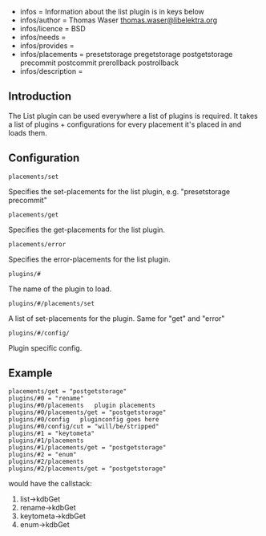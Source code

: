 - infos = Information about the list plugin is in keys below
- infos/author = Thomas Waser <thomas.waser@libelektra.org>
- infos/licence = BSD
- infos/needs =
- infos/provides =
- infos/placements = presetstorage pregetstorage postgetstorage precommit postcommit prerollback postrollback
- infos/description =

## Introduction ##

The List plugin can be used everywhere a list of plugins is required. It takes a list of plugins + configurations 
for every placement it's placed in and loads them.

## Configuration ##
`placements/set`

Specifies the set-placements for the list plugin, e.g. "presetstorage precommit"

`placements/get`

Specifies the get-placements for the list plugin.

`placements/error`

Specifies the error-placements for the list plugin.

`plugins/#`

The name of the plugin to load.

`plugins/#/placements/set`

A list of set-placements for the plugin. Same for "get" and "error"

`plugins/#/config/`

Plugin specific config.



## Example ##

```
placements/get = "postgetstorage"
plugins/#0 = "rename"
plugins/#0/placements   plugin placements
plugins/#0/placements/get = "postgetstorage"
plugins/#0/config   pluginconfig goes here
plugins/#0/config/cut = "will/be/stripped"
plugins/#1 = "keytometa"
plugins/#1/placements
plugins/#1/placements/get = "postgetstorage"
plugins/#2 = "enum"
plugins/#2/placements
plugins/#2/placements/get = "postgetstorage"
```
would have the callstack:

1. list->kdbGet
  1. rename->kdbGet
  2. keytometa->kdbGet
  3. enum->kdbGet


